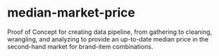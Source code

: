 # median-market-price
Proof of Concept for creating data pipeline, from gathering to cleaning, wrangling, and analyzing to provide an up-to-date median price in the second-hand market for brand-item combinations. 
